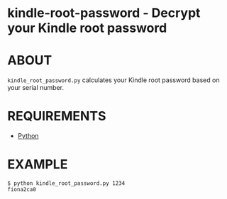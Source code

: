 # kindle-root-password - Decrypt your Kindle root password

# ABOUT

`kindle_root_password.py` calculates your Kindle root password based on your serial number.

# REQUIREMENTS

* [Python](http://python.org)

# EXAMPLE

    $ python kindle_root_password.py 1234
    fiona2ca0
